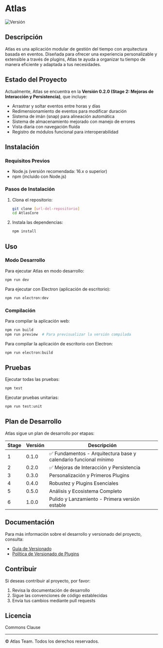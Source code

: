 # Atlas

![Versión](https://img.shields.io/badge/versión-0.2.0-blue)

## Descripción

Atlas es una aplicación modular de gestión del tiempo con arquitectura basada en eventos. Diseñada para ofrecer una experiencia personalizable y extensible a través de plugins, Atlas te ayuda a organizar tu tiempo de manera eficiente y adaptada a tus necesidades.

## Estado del Proyecto

Actualmente, Atlas se encuentra en la **Versión 0.2.0 (Stage 2: Mejoras de Interacción y Persistencia)**, que incluye:

- Arrastrar y soltar eventos entre horas y días
- Redimensionamiento de eventos para modificar duración
- Sistema de imán (snap) para alineación automática
- Sistema de almacenamiento mejorado con manejo de errores
- Vista diaria con navegación fluida
- Registro de módulos funcional para interoperabilidad

## Instalación

### Requisitos Previos

- Node.js (versión recomendada: 16.x o superior)
- npm (incluido con Node.js)

### Pasos de Instalación

1. Clona el repositorio:
   ```bash
   git clone [url-del-repositorio]
   cd AtlasCore
   ```

2. Instala las dependencias:
   ```bash
   npm install
   ```

## Uso

### Modo Desarrollo

Para ejecutar Atlas en modo desarrollo:

```bash
npm run dev
```

Para ejecutar con Electron (aplicación de escritorio):

```bash
npm run electron:dev
```

### Compilación

Para compilar la aplicación web:

```bash
npm run build
npm run preview  # Para previsualizar la versión compilada
```

Para compilar la aplicación de escritorio con Electron:

```bash
npm run electron:build
```

## Pruebas

Ejecutar todas las pruebas:

```bash
npm test
```

Ejecutar pruebas unitarias:

```bash
npm run test:unit
```

## Plan de Desarrollo

Atlas sigue un plan de desarrollo por etapas:

| Stage | Versión | Descripción |
|-------|---------|-------------|
| 1     | 0.1.0   | ✅ Fundamentos - Arquitectura base y calendario funcional mínimo |
| 2     | 0.2.0   | ✅ Mejoras de Interacción y Persistencia |
| 3     | 0.3.0   | Personalización y Primeros Plugins |
| 4     | 0.4.0   | Robustez y Plugins Esenciales |
| 5     | 0.5.0   | Análisis y Ecosistema Completo |
| 6     | 1.0.0   | Pulido y Lanzamiento - Primera versión estable |

## Documentación

Para más información sobre el desarrollo y versionado del proyecto, consulta:

- [Guía de Versionado](docs/dev/guide-versions.md)
- [Política de Versionado de Plugins](docs/dev/plugin-versioning.md)

## Contribuir

Si deseas contribuir al proyecto, por favor:

1. Revisa la documentación de desarrollo
2. Sigue las convenciones de código establecidas
3. Envía tus cambios mediante pull requests

## Licencia

Commons Clause	

---

© Atlas Team. Todos los derechos reservados.